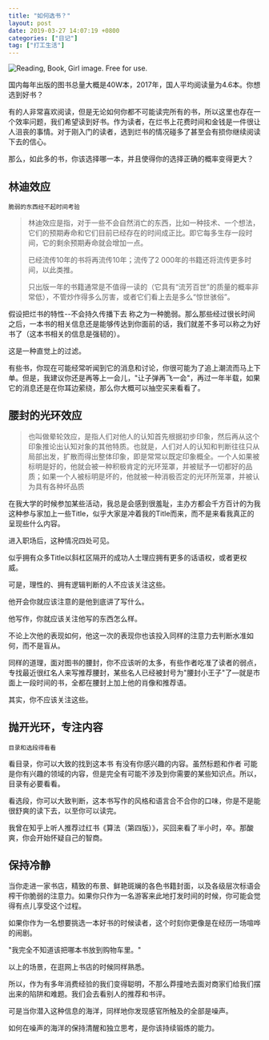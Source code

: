 ```yaml
---
title: "如何选书？"
layout: post
date: 2019-03-27 14:07:19 +0800
categories: ["日记"]
tag: ["打工生活"]
---
```


![Reading, Book, Girl image. Free for use.](https://cdn.pixabay.com/photo/2015/09/05/21/51/reading-925589_1280.jpg)

国内每年出版的图书总量大概是40W本，2017年，国人平均阅读量为4.6本。你想选到好书？

有的人非常喜欢阅读，但是无论如何你都不可能读完所有的书，所以这里也存在一个效率问题，我们希望读到好书。作为读者，在烂书上花费时间和金钱是一件很让人沮丧的事情。对于刚入门的读者，选到烂书的情况碰多了甚至会有损你继续阅读下去的信心。

那么，如此多的书，你该选择哪一本，并且使得你的选择正确的概率变得更大？

## 林迪效应

`脆弱的东西经不起时间考验`

>林迪效应是指，对于一些不会自然消亡的东西，比如一种技术、一个想法，它们的预期寿命和它们目前已经存在的时间成正比。即它每多生存一段时间，它的剩余预期寿命就会增加一点。
>
>已经流传10年的书将再流传10年；流传了2 000年的书籍还将流传更多时间，以此类推。
>
>只出版一年的书籍通常是不值得一读的（它具有“流芳百世”的质量的概率非常低），不管炒作得多么厉害，或者它们看上去是多么“惊世骇俗”。

假设把烂书的特性--不会持久传播下去 称之为一种脆弱。那么那些经过很长时间之后，一本书的相关信息还是能够传达到你面前的话，我们就差不多可以称之为好书了（这本书相关的信息是强韧的）。

这是一种直觉上的过滤。

有些书，你现在可能经常听闻到它的消息和讨论，你很可能为了追上潮流而马上下单。但是，我建议你还是再等上一会儿，"让子弹再飞一会"，再过一年半载，如果它的消息还是在你耳边萦绕，那么你大概可以抽空买来看看了。

## 腰封的光环效应

>也叫做晕轮效应，是指人们对他人的认知首先根据初步印象，然后再从这个印象推论出认知对象的其他特质。也就是，人们对人的认知和判断往往只从局部出发，扩散而得出整体印象，即是常常以既定印象概全。一个人如果被标明是好的，他就会被一种积极肯定的光环笼罩，并被赋予一切都好的品质；如果一个人被标明是坏的，他就被一种消极否定的光环所笼罩，并被认为具有各种坏品质

在我大学的时候参加某些活动，我总是会感到很羞耻，主办方都会千方百计的为我这种参与家加上一些Title，似乎大家是冲着我的Title而来，而不是来看我真正的呈现些什么内容。

进入职场后，这种情况四处可见。

似乎拥有众多Title以斜杠区隔开的成功人士理应拥有更多的话语权，或者更权威。

可是，理性的、拥有逻辑判断的人不应该关注这些。

他开会你就应该注意的是他到底讲了写什么。

他写作，你就应该关注他写的东西怎么样。

不论上次他的表现如何，他这一次的表现你也该投入同样的注意力去判断水准如何，而不是盲从。

同样的道理，面对图书的腰封，你不应该听的太多，有些作者吃准了读者的弱点，专找最近很红名人来写推荐腰封，某些名人已经被封号为"腰封小王子"了—就是市面上一段时间的书，全都在腰封上加上他的肖像和推荐语。

其实，你不应该关注这些。

## 抛开光环，专注内容

`目录和选段得看看`

看目录，你可以大致的找到这本书 有没有你感兴趣的内容。虽然标题和作者 可能是你有兴趣的领域的内容，但是完全有可能不涉及到你需要的某些知识点。所以，目录有必要看看。

看选段，你可以大致判断，这本书写作的风格和语言合不合你的口味，你是不是能很舒爽的读下去，以至你可以读完。

我曾在知乎上听人推荐过红书《算法（第四版）》，买回来看了半小时，卒。那酸爽，你会开始怀疑自己的智商。

## 保持冷静

当你走进一家书店，精致的布景、鲜艳斑斓的各色书籍封面，以及各级层次标语会榨干你脆弱的注意力。如果你只作为一名游客来此地打发时间的时候，你可能会觉得有点儿享受这个过程。

如果你作为一名想要挑选一本好书的时候读者，这个时刻你更像是在经历一场喧哗的闹剧。

"我完全不知道该把哪本书放到购物车里。"

以上的场景，在逛网上书店的时候同样熟悉。

所以，作为有多年消费经验的我们变得聪明，不那么莽撞地去面对商家们给我们摆出来的陷阱和难题。我们会去看别人的推荐和书评。

可是当你潜入这种信息的海洋，同样地你发现感官所触及的全部是噪声。

如何在噪声的海洋的保持清醒和独立思考，是你该持续锻炼的能力。
